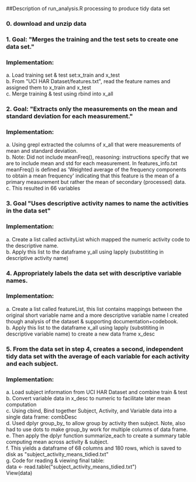 

##Description of run_analysis.R processing to produce tidy data set  

### 0. download and unzip data  
### 1. Goal: "Merges the training and the test sets to create one data set."  
### Implementation:  
a. Load training set & test set:x_train and x_test  
b. From "UCI HAR Dataset/features.txt", read the feature names and assigned them to x_train and x_test  
c. Merge training & test using rbind into x_all  


### 2. Goal: "Extracts only the measurements on the mean and standard deviation for each measurement."  
### Implementation:  
a. Using grepl extracted  the columns of x_all that were measurements of mean and standard deviation.  
b. Note: Did not include meanFreq(), reasoning: instructions specify that we are to include mean and std for each measurement. In features_info.txt meanFreq() is defined as 'Weighted average of the frequency components to obtain a mean frequency' indicating that this feature is the mean of a primary measurement but rather the mean of secondary (processed) data.  
c. This resulted in 66 variables  

### 3. Goal "Uses descriptive activity names to name the activities in the data set"  
### Implementation:  
a. Create a list called activityList which mapped the numeric activity code to the descriptive name.  
b. Apply this list to the dataframe y_all using lapply (substititing in descriptive activity name)  

### 4. Appropriately labels the data set with descriptive variable names.   
### Implementation:  
a. Create a list called featureList, this list contains mappings between the original short variable name and a more descriptive variable name
I created though analysis of the dataset & supporting documentation+codebook.  
b. Apply this list to the dataframe x_all using lapply (substititing in descriptive variable name) to create a new data frame x_desc  

### 5. From the data set in step 4, creates a second, independent tidy data set with the average of each variable for each activity and each subject.  
### Implementation:   
a. Load subject information from UCI HAR Dataset and combine train & test  
b. Convert variable data in x_desc to numeric to facilitate later mean computation  
c. Using cbind, Bind together Subject, Activity, and Variable data into a single data frame: combDesc  
d. Used dplyr group_by_ to allow group by activity then subject.  Note, also had to use dots to make group_by work for multiple columns of data frame.  
e. Then apply the dplyr function summarize_each to create a summary table computing mean across activity & subject.  
f. This yields a dataframe of 68 columns and 180 rows, which is saved to disk as "subject_activity_means_tidied.txt"  
g. Code for reading & viewing final table:  
  data <- read.table("subject_activity_means_tidied.txt")  
  View(data)  

